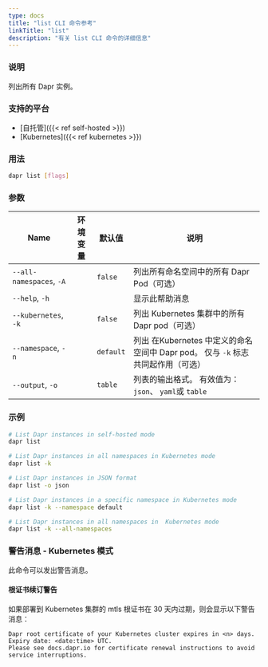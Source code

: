 ```yaml
---
type: docs
title: "list CLI 命令参考"
linkTitle: "list"
description: "有关 list CLI 命令的详细信息"
---
```


### 说明

列出所有 Dapr 实例。

### 支持的平台

- [自托管]({{< ref self-hosted >}})
- [Kubernetes]({{< ref kubernetes >}})

### 用法

```bash
dapr list [flags]
```

### 参数


| Name                     | 环境变量 | 默认值       | 说明                                                     |
| ------------------------ | ---- | --------- | ------------------------------------------------------ |
| `--all-namespaces`, `-A` |      | `false`   | 列出所有命名空间中的所有 Dapr Pod（可选）                              |
| `--help`, `-h`           |      |           | 显示此帮助消息                                                |
| `--kubernetes`, `-k`     |      | `false`   | 列出 Kubernetes 集群中的所有 Dapr pod（可选）                      |
| `--namespace`, `-n`      |      | `default` | 列出 在Kubernetes 中定义的命名空间中 Dapr pod。 仅与 `-k` 标志共同起作用（可选） |
| `--output`, `-o`         |      | `table`   | 列表的输出格式。 有效值为： `json`、 `yaml`或 `table`                 |

### 示例

```bash
# List Dapr instances in self-hosted mode
dapr list

# List Dapr instances in all namespaces in Kubernetes mode
dapr list -k

# List Dapr instances in JSON format
dapr list -o json

# List Dapr instances in a specific namespace in Kubernetes mode
dapr list -k --namespace default

# List Dapr instances in all namespaces in  Kubernetes mode
dapr list -k --all-namespaces
```

### 警告消息 - Kubernetes 模式
此命令可以发出警告消息。

#### 根证书续订警告
如果部署到 Kubernetes 集群的 mtls 根证书在 30 天内过期，则会显示以下警告消息：

```
Dapr root certificate of your Kubernetes cluster expires in <n> days. Expiry date: <date:time> UTC. 
Please see docs.dapr.io for certificate renewal instructions to avoid service interruptions.
```